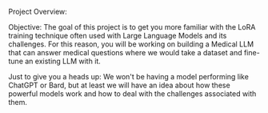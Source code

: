 Project Overview:


Objective: 
The goal of this project is to get you more familiar with the LoRA  training  technique  often  used  with  Large  Language Models and its challenges. For this reason, you will be working on building a Medical LLM that can answer medical questions where we would take a dataset and fine-tune an existing LLM with it. 


Just to give you a heads up: We won't be having a model performing like ChatGPT or Bard, but at least we will have an idea about how these powerful models work and how to deal with the challenges associated with them.


